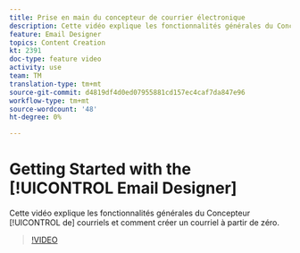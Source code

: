 ```yaml
---
title: Prise en main du concepteur de courrier électronique
description: Cette vidéo explique les fonctionnalités générales du Concepteur de courriers électroniques et comment créer un courrier électronique à partir de zéro.
feature: Email Designer
topics: Content Creation
kt: 2391
doc-type: feature video
activity: use
team: TM
translation-type: tm+mt
source-git-commit: d4819df4d0ed07955881cd157ec4caf7da847e96
workflow-type: tm+mt
source-wordcount: '48'
ht-degree: 0%

---
```



# Getting Started with the [!UICONTROL Email Designer]

Cette vidéo explique les fonctionnalités générales du Concepteur [!UICONTROL de] courriels et comment créer un courriel à partir de zéro.

>[!VIDEO](https://video.tv.adobe.com/v/25912?quality=12)
